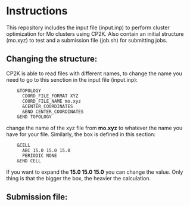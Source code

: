 # Instructions

This repository includes the input file (input.inp) to perform cluster optimization for Mo clusters using CP2K. 
Also contain an initial structure (mo.xyz) to test and a submission file (job.sh) for submitting jobs.

## Changing the structure:

CP2K is able to read files with different names, to change the name you need to go to this senction in the input file (input.inp):

```properties
    &TOPOLOGY
      COORD_FILE_FORMAT XYZ
      COORD_FILE_NAME mo.xyz
      &CENTER_COORDINATES
      &END CENTER_COORDINATES
    &END TOPOLOGY
``` 

change the name of the xyz file from **mo.xyz** to whatever the name you have for your file. Similarly, the box is defined in this
section:

```properties
    &CELL
      ABC 15.0 15.0 15.0
      PERIODIC NONE
    &END CELL
```
If you want to expand the **15.0 15.0 15.0** you can change the value. Only thing is that the bigger the box, the heavier the calculation.

## Submission file:


